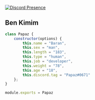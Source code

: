 [![Discord Presence](https://lanyard-profile-readme.vercel.app/api/463357744590880770?hideDiscrim=true)](https://discord.com/users/463357744590880770)

<h2>Ben Kimim</h2>

```js
class Papaz {
    constructor(options) {
        this.name = "Baran",
        this.sex = "man",
        this.length = "183",
        this.type = "human",
        this.job = "developer",
        this.weight = "78",
        this.age = "18",
        this.discord.tag = "Papaz#0671"
    };
}

module.exports = Papaz
```
